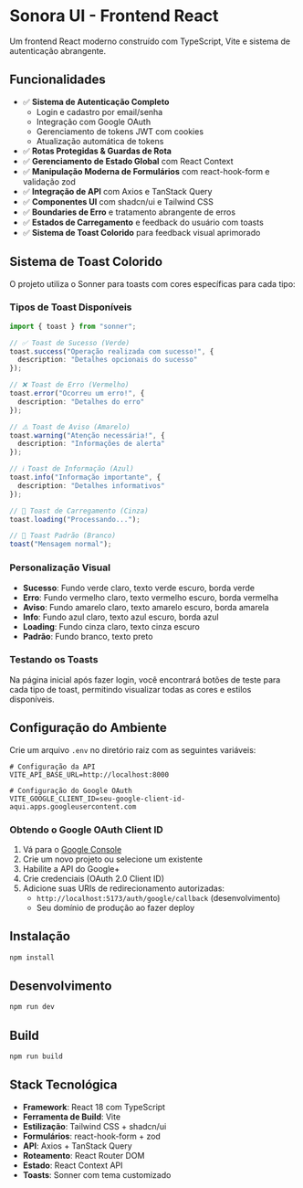 # Sonora UI - Frontend React

Um frontend React moderno construído com TypeScript, Vite e sistema de autenticação abrangente.

## Funcionalidades

- ✅ **Sistema de Autenticação Completo**
  - Login e cadastro por email/senha
  - Integração com Google OAuth
  - Gerenciamento de tokens JWT com cookies
  - Atualização automática de tokens
- ✅ **Rotas Protegidas & Guardas de Rota**
- ✅ **Gerenciamento de Estado Global** com React Context
- ✅ **Manipulação Moderna de Formulários** com react-hook-form e validação zod
- ✅ **Integração de API** com Axios e TanStack Query
- ✅ **Componentes UI** com shadcn/ui e Tailwind CSS
- ✅ **Boundaries de Erro** e tratamento abrangente de erros
- ✅ **Estados de Carregamento** e feedback do usuário com toasts
- ✅ **Sistema de Toast Colorido** para feedback visual aprimorado

## Sistema de Toast Colorido

O projeto utiliza o Sonner para toasts com cores específicas para cada tipo:

### Tipos de Toast Disponíveis

```typescript
import { toast } from "sonner";

// ✅ Toast de Sucesso (Verde)
toast.success("Operação realizada com sucesso!", {
  description: "Detalhes opcionais do sucesso"
});

// ❌ Toast de Erro (Vermelho)
toast.error("Ocorreu um erro!", {
  description: "Detalhes do erro"
});

// ⚠️ Toast de Aviso (Amarelo)  
toast.warning("Atenção necessária!", {
  description: "Informações de alerta"
});

// ℹ️ Toast de Informação (Azul)
toast.info("Informação importante", {
  description: "Detalhes informativos"
});

// 🔄 Toast de Carregamento (Cinza)
toast.loading("Processando...");

// 📝 Toast Padrão (Branco)
toast("Mensagem normal");
```

### Personalização Visual

- **Sucesso**: Fundo verde claro, texto verde escuro, borda verde
- **Erro**: Fundo vermelho claro, texto vermelho escuro, borda vermelha  
- **Aviso**: Fundo amarelo claro, texto amarelo escuro, borda amarela
- **Info**: Fundo azul claro, texto azul escuro, borda azul
- **Loading**: Fundo cinza claro, texto cinza escuro
- **Padrão**: Fundo branco, texto preto

### Testando os Toasts

Na página inicial após fazer login, você encontrará botões de teste para cada tipo de toast, permitindo visualizar todas as cores e estilos disponíveis.

## Configuração do Ambiente

Crie um arquivo `.env` no diretório raiz com as seguintes variáveis:

```env
# Configuração da API
VITE_API_BASE_URL=http://localhost:8000

# Configuração do Google OAuth
VITE_GOOGLE_CLIENT_ID=seu-google-client-id-aqui.apps.googleusercontent.com
```

### Obtendo o Google OAuth Client ID

1. Vá para o [Google Console](https://console.developers.google.com/)
2. Crie um novo projeto ou selecione um existente
3. Habilite a API do Google+
4. Crie credenciais (OAuth 2.0 Client ID)
5. Adicione suas URIs de redirecionamento autorizadas:
   - `http://localhost:5173/auth/google/callback` (desenvolvimento)
   - Seu domínio de produção ao fazer deploy

## Instalação

```bash
npm install
```

## Desenvolvimento

```bash
npm run dev
```

## Build

```bash
npm run build
```

## Stack Tecnológica

- **Framework**: React 18 com TypeScript
- **Ferramenta de Build**: Vite
- **Estilização**: Tailwind CSS + shadcn/ui
- **Formulários**: react-hook-form + zod
- **API**: Axios + TanStack Query
- **Roteamento**: React Router DOM
- **Estado**: React Context API
- **Toasts**: Sonner com tema customizado
